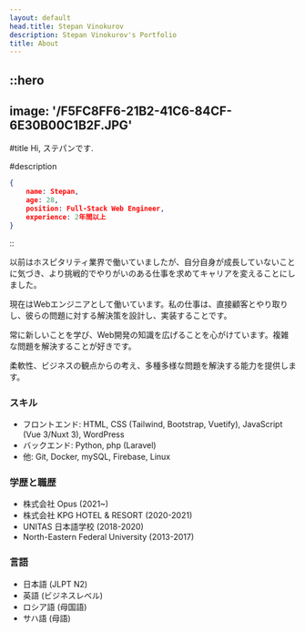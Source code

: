 ```yaml
---
layout: default
head.title: Stepan Vinokurov
description: Stepan Vinokurov's Portfolio
title: About
---
```


::hero
---
image: '/F5FC8FF6-21B2-41C6-84CF-6E30B00C1B2F.JPG'
---
#title
Hi, ステパンです.

#description

```json
{
    name: Stepan,
    age: 28,
    position: Full-Stack Web Engineer,
    experience: 2年間以上
}
```

::

以前はホスピタリティ業界で働いていましたが、自分自身が成長していないことに気づき、より挑戦的でやりがいのある仕事を求めてキャリアを変えることにしました。

現在はWebエンジニアとして働いています。私の仕事は、直接顧客とやり取りし、彼らの問題に対する解決策を設計し、実装することです。

常に新しいことを学び、Web開発の知識を広げることを心がけています。複雑な問題を解決することが好きです。

柔軟性、ビジネスの観点からの考え、多種多様な問題を解決する能力を提供します。

### スキル
- フロントエンド: HTML, CSS (Tailwind, Bootstrap, Vuetify), JavaScript (Vue 3/Nuxt 3), WordPress
- バックエンド: Python, php (Laravel)
- 他: Git, Docker, mySQL, Firebase, Linux

### 学歴と職歴
- 株式会社 Opus (2021~)
- 株式会社 KPG HOTEL & RESORT (2020-2021)
- UNITAS 日本語学校 (2018-2020)
- North-Eastern Federal University (2013-2017)

### 言語
- 日本語 (JLPT N2)
- 英語 (ビジネスレベル)
- ロシア語 (母国語)
- サハ語 (母語)
